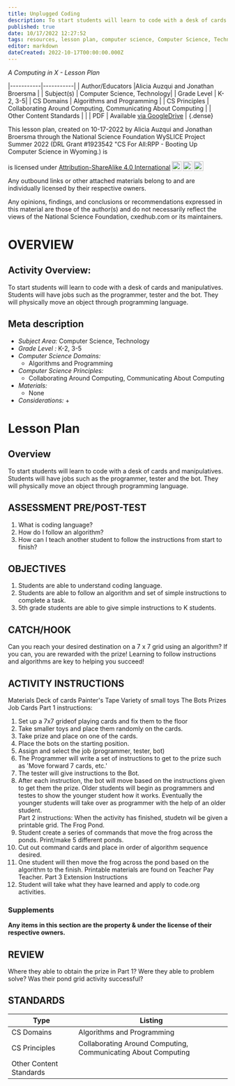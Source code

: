 ```yaml
---
title: Unplugged Coding
description: To start students will learn to code with a desk of cards and manipulatives. Students will have jobs such as the programmer, tester and the bot. They will physically move an object through programming language.
published: true
date: 10/17/2022 12:27:52
tags: resources, lesson plan, computer science, Computer Science, Technology 
editor: markdown
dateCreated: 2022-10-17T00:00:00.000Z
---
```

*A Computing in X - Lesson Plan*

|-----------|-----------|
| Author/Educators |Alicia Auzqui  and Jonathan Broersma |
| Subject(s) | Computer Science, Technology|
| Grade Level | K-2, 3-5|
| CS Domains | Algorithms and Programming |
| CS Principles | Collaborating Around Computing, Communicating About Computing |
| Other Content Standards |  | 
| PDF | Available [via GoogleDrive]() |
{.dense}






This lesson plan, created on 10-17-2022 by Alicia Auzqui  and Jonathan Broersma through the National Science Foundation WySLICE Project Summer 2022 (DRL Grant #1923542 "CS For All:RPP - Booting Up Computer Science in Wyoming.) is  <p xmlns:cc="http://creativecommons.org/ns#" >  is licensed under <a href="http://creativecommons.org/licenses/by-sa/4.0/?ref=chooser-v1" target="_blank" rel="license noopener noreferrer" style="display:inline-block;">Attribution-ShareAlike 4.0 International<img style="height:22px!important;margin-left:3px;vertical-align:text-bottom;" src="https://mirrors.creativecommons.org/presskit/icons/cc.svg?ref=chooser-v1"><img style="height:22px!important;margin-left:3px;vertical-align:text-bottom;" src="https://mirrors.creativecommons.org/presskit/icons/by.svg?ref=chooser-v1"><img style="height:22px!important;margin-left:3px;vertical-align:text-bottom;" src="https://mirrors.creativecommons.org/presskit/icons/sa.svg?ref=chooser-v1"></a></p>


Any outbound links or other attached materials belong to and are individually licensed by their respective owners. 


Any opinions, findings, and conclusions or recommendations expressed in this material are those of the author(s) and do not necessarily reflect the views of the National Science Foundation, cxedhub.com or its maintainers.


# OVERVIEW
## Activity Overview:  
To start students will learn to code with a desk of cards and manipulatives. Students will have jobs such as the programmer, tester and the bot. They will physically move an object through programming language.
## Meta description
+ *Subject Area:* Computer Science, Technology 
+ *Grade Level :* K-2, 3-5 
+ *Computer Science Domains:*
   + Algorithms and Programming
+ *Computer Science Principles:*
   + Collaborating Around Computing, Communicating About Computing
+ *Materials:* 
   + None
+ *Considerations:*
   + 


# Lesson Plan
## Overview
To start students will learn to code with a desk of cards and manipulatives. Students will have jobs such as the programmer, tester and the bot. They will physically move an object through programming language.
## ASSESSMENT PRE/POST-TEST
1. What is coding language?
2. How do I follow an algorithm?
3. How can I teach another student to follow the instructions from start to finish?
## OBJECTIVES
1. Students are able to understand coding language.
2. Students are able to follow an algorithm and set of simple instructions to complete a task.
3. 5th grade students are able to give simple instructions to K students.


## CATCH/HOOK
Can you reach your desired destination on a 7 x 7 grid using an algorithm?  If you can, you are rewarded with the prize!  Learning to follow instructions and algorithms are key to helping you succeed!


## ACTIVITY INSTRUCTIONS
Materials
Deck of cards
Painter's Tape
Variety of small toys
The Bots
Prizes
Job Cards
Part 1 instructions:
1. Set up a 7x7 grideof playing cards and fix them to the floor
2. Take smaller toys and place them randomly on the cards.
3. Take prize and place on one of the cards. 
4. Place the bots on the starting position.
5. Assign and select the job (programmer, tester, bot)
6. The Programmer will write a set of instructions to get to the prize such as 'Move forward 7 cards, etc.'
8. The tester will give instructions to the Bot. 
9. After each instruction, the bot will move based on the instructions given to get them the prize.  Older students will begin as programmers and testes to show the younger student how it works.  Eventually the younger students will take over as programmer with the help of an older student.  
Part 2 instructions:
When the activity has finished, studetn wil be given a printable grid.  The Frog Pond. 
1. Student create a series of commands that move the frog across the ponds.  Print/make 5 different ponds. 
2. Cut out command cards and place in order of algorithm sequence desired. 
3. One student will then move the frog across the pond based on the algorithm to the finish. 
Printable materials are found on Teacher Pay Teacher.
Part 3 Extension Instructions
1. Student will take what they have learned and apply to code.org activities.


### Supplements
**Any items in this section are the property & under the license of their respective owners.**






## REVIEW
Where they able to obtain the prize in Part 1?
Were they able to problem solve?
Was their pond grid activity successful?
## STANDARDS        
| Type | Listing | 
|-----------|-----------|
| CS Domains  | Algorithms and Programming|
| CS Principles   | Collaborating Around Computing, Communicating About Computing|
| Other Content Standards |   |